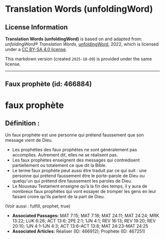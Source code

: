 # Translation Words (unfoldingWord)

## License Information

**Translation Words (unfoldingWord)** is based on and adapted from: _unfoldingWord® Translation Words_, [unfoldingWord](https://unfoldingword.org/utw), 2022, which is licensed under a [CC BY-SA 4.0 license](https://creativecommons.org/licenses/by-sa/4.0/legalcode.en).

This markdown version (created `2025-10-09`) is provided under the same license.



--------------------------------

## Faux prophète (id: 466884)

faux prophète
=============

Définition :
------------

Un faux prophète est une personne qui prétend faussement que son message vient de Dieu.

* Les prophéties des faux prophètes ne sont généralement pas accomplies. Autrement dit, elles ne se réalisent pas.
* Les faux prophètes enseignent des messages qui contredisent partiellement ou totalement ce que dit la Bible.
* Le terme faux prophète peut aussi être traduit par ce qui suit : une personne qui prétend faussement être le porte\-parole de Dieu ou quelqu'un qui prétend dire faussement les paroles de Dieu.
* Le Nouveau Testament enseigne qu'à la fin des temps, il y aura de nombreux faux prophètes qui vont essayer de tromper les gens en leur faisant croire qu'ils parlent de la part de Dieu.

(Voir aussi : fulfill, prophet, true)

* **Associated Passages:** MAT 7:15; MAT 7:16; MAT 24:11; MAT 24:24; MRK 13:22; LUK 6:26; ACT 13:6; 2PE 2:1; 1JN 4:1; REV 16:13; REV 19:20; REV 20:10; 1JN 4:1–1JN 4:3; ACT 13:6–ACT 13:8; MAT 24:23–MAT 24:25
* **Associated Articles:** Réaliser (ID: 466912); Prophète (ID: 467251)

